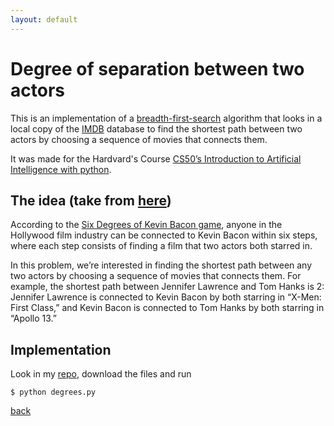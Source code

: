 ```yaml
---
layout: default
---
```

# Degree of separation between two actors

This is an implementation of a [breadth-first-search](https://en.wikipedia.org/wiki/Breadth-first_search) algorithm that looks in a local copy of the [IMDB](https://www.imdb.com/) database to find the shortest path between two actors by choosing a sequence of movies that connects them. 

It was made for the Hardvard's Course [CS50’s Introduction to Artificial Intelligence with python](https://cs50.harvard.edu/ai/2020/). 

## The idea (take from [here](https://cs50.harvard.edu/ai/2020/projects/0/degrees/))

According to the [Six Degrees of Kevin Bacon game](https://en.wikipedia.org/wiki/Six_Degrees_of_Kevin_Bacon), anyone in the Hollywood film industry can be connected to Kevin Bacon within six steps, where each step consists of finding a film that two actors both starred in.

In this problem, we’re interested in finding the shortest path between any two actors by choosing a sequence of movies that connects them. For example, the shortest path between Jennifer Lawrence and Tom Hanks is 2: Jennifer Lawrence is connected to Kevin Bacon by both starring in “X-Men: First Class,” and Kevin Bacon is connected to Tom Hanks by both starring in “Apollo 13.”
 

## Implementation

Look in my [repo](https://github.com/Marouxet/cs50/tree/degrees), download the files and run 

```
$ python degrees.py
```


[back](./)
